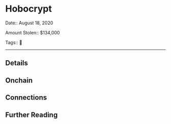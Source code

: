 # Hobocrypt

Date:: August 18, 2020

Amount Stolen:: $134,000

Tags:: 🔑


---

## Details


## Onchain


## Connections


## Further Reading
